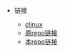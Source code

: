* 链接

  * [clinux](https://clinux.co/)
  * [原repo链接](https://gitee.com/alexander-huang/coolapk-linux)
  * [本repo链接](https://gitee.com/theinterestingsoul/coolapk-linux)
